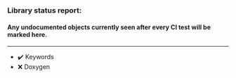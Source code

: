 ### Library status report: 
#### Any undocumented objects currently seen after every CI test will be marked here.
---------------------------------------------------------
- :heavy_check_mark: Keywords
- :x: Doxygen
